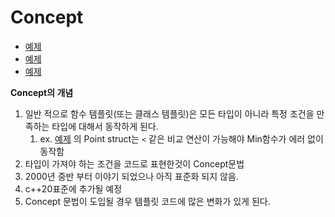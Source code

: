 # Concept

- [예제](./concept1.cpp)
- [예제](./concept2.cpp)
- [예제](./concept3.cpp)

**Concept의 개념**
1. 일반 적으로 함수 템플릿(또는 클래스 템플릿)은 모든 타입이 아니라 특정 조건을 만족하는 타입에 대해서 동작하게 된다. 
   1. ex.  [예제](./concept1.cpp) 의 Point struct는 `<` 같은 비교 연산이 가능해야 Min함수가 에러 없이 동작함
2. 타입이 가져야 하는 조건을 코드로 표현한것이 Concept문법
3. 2000년 중반 부터 이야기 되었으나 아직 표준화 되지 않음.
4. c++20표준에 추가될 예정
5. Concept 문법이 도입될 경우 템플릿 코드에 많은 변화가 있게 된다. 